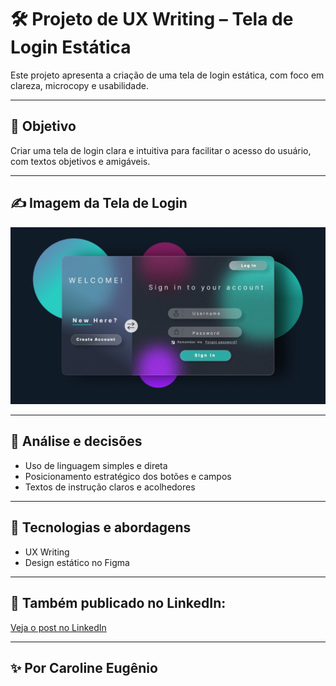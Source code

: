 # 🛠️ Projeto de UX Writing – Tela de Login Estática

Este projeto apresenta a criação de uma tela de login estática, com foco em clareza, microcopy e usabilidade.

---

## 🎯 Objetivo

Criar uma tela de login clara e intuitiva para facilitar o acesso do usuário, com textos objetivos e amigáveis.

---

## ✍️ Imagem da Tela de Login

![Tela de Login](https://github.com/usercaroline/projeto-tela-login/raw/main/darklogin.png)



---

## 🧠 Análise e decisões

- Uso de linguagem simples e direta  
- Posicionamento estratégico dos botões e campos  
- Textos de instrução claros e acolhedores

---

## 📌 Tecnologias e abordagens

- UX Writing  
- Design estático no Figma

---

## 🔗 Também publicado no LinkedIn:  
[Veja o post no LinkedIn](https://www.linkedin.com/posts/activity-7316143786122739713-xhly?utm_source=share&utm_medium=member_desktop&rcm=ACoAADxBwlEBbVxhVnDxeAKIoze1xfVmRDttdYY)

---

## ✨ Por Caroline Eugênio
